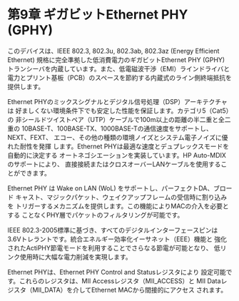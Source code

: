 # 第9章 ギガビットEthernet PHY (GPHY)

このデバイスは、IEEE 802.3, 802.3u, 802.3ab, 802.3az (Energy Efficient
Ethernet) 規格に完全準拠した低消費電力のギガビットEthernet PHY (GPHY)
トランシーバを内蔵しています。また、低電磁波干渉（EMI）ラインドライバと
電力とプリント基板（PCB）のスペースを節約する内蔵式のライン側終端抵抗を
提供します。

Ethernet PHYのミックスシグナルとデジタル信号処理（DSP）アーキテクチャは
好ましくない環境条件下でも安定した性能を保証します。カテゴリ5（Cat5）の
非シールドツイストペア（UTP）ケーブルで100m以上の距離の半二重と全二重の
10BASE-T、100BASE-TX、1000BASE-Tの通信速度をサポートし、NEXT、FEXT、
エコー、その他の種類の環境ノイズとシステム電子ノイズに優れた耐性を発揮
します。Ethernet PHYは最適な速度とデュプレックスモードを自動的に決定する
オートネゴシエーションを実装しています。HP Auto-MDIXのサポートにより、
直接接続またはクロスオーバーLANケーブルを使用することができます。

Ethernet PHY は Wake on LAN (WoL) をサポートし、パーフェクトDA、ブロード
キャスト、マジックパケット、ウェイクアップフレームの受信時に割り込みを
トリガーするメカニズムを提供します。この機能によりMACの介入を必要とする
ことなくPHY層でパケットのフィルタリングが可能です。

IEEE 802.3-2005標準に基づき、すべてのデジタルインターフェースピンは
3.6Vトレラントです。統合エネルギー効率化イーサネット（EEE）機能と
強化されたActiPHY節電モードを利用することでさらなる節電が可能となり、
低リンク使用時に大幅な電力削減を実現します。

Ethernet PHYは、Ethernet PHY Control and Statusレジスタにより
設定可能です。これらのレジスタは、MII Accessレジスタ（MII_ACCESS）と
MII Dataレジスタ（MII_DATA）を介してEthernet MACから間接的にアクセス
されます。
